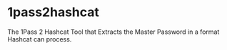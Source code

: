 # 1pass2hashcat
The 1Pass 2 Hashcat Tool that Extracts the Master Password in a format Hashcat can process. 
